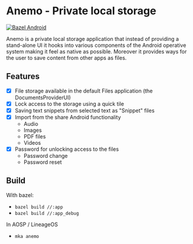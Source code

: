 # Anemo - Private local storage

[![Bazel Android](https://github.com/2bllw8/anemo/actions/workflows/bazel.yml/badge.svg)](https://github.com/2bllw8/anemo/actions/workflows/bazel.yml)

Anemo is a private local storage application that instead of providing a stand-alone UI it hooks
into various components of the Android operative system making it feel as native as possible.
Moreover it provides ways for the user to save content from other apps as files.

## Features

- [x] File storage available in the default Files application (the DocumentsProviderUI)
- [x] Lock access to the storage using a quick tile
- [x] Saving text snippets from selected text as "Snippet" files
- [x] Import from the share Android functionality
    - Audio
    - Images
    - PDF files
    - Videos
- [x] Password for unlocking access to the files
    - Password change
    - Password reset

## Build

With bazel:
- `bazel build //:app`
- `bazel build //:app_debug`

In AOSP / LineageOS
- `mka anemo`
